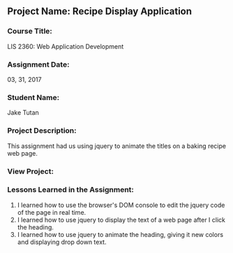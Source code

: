 ## Project Name:  Recipe Display Application

### Course Title:
LIS 2360:  Web Application Development

### Assignment Date:  
03, 31, 2017

### Student Name:  
Jake Tutan

### Project Description:
This assignment had us using jquery to animate the titles on a baking recipe web page. 

### View Project:



### Lessons Learned in the Assignment:
1. I learned how to use the browser's DOM console to edit the jquery code of the page in real time. 
2. I learned how to use jquery to display the text of a web page after I click the heading. 
3. I learned how to use jquery to animate the heading, giving it new colors and displaying drop down text. 